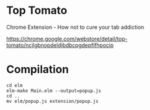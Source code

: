 # Top Tomato
Chrome Extension - How not to cure your tab addiction

https://chrome.google.com/webstore/detail/top-tomato/ncjlgbnopdeldjbdbcpgdepfifhpocip

# Compilation

```
cd elm
elm-make Main.elm --output=popup.js
cd ..
mv elm/popup.js extension/popup.js
```
